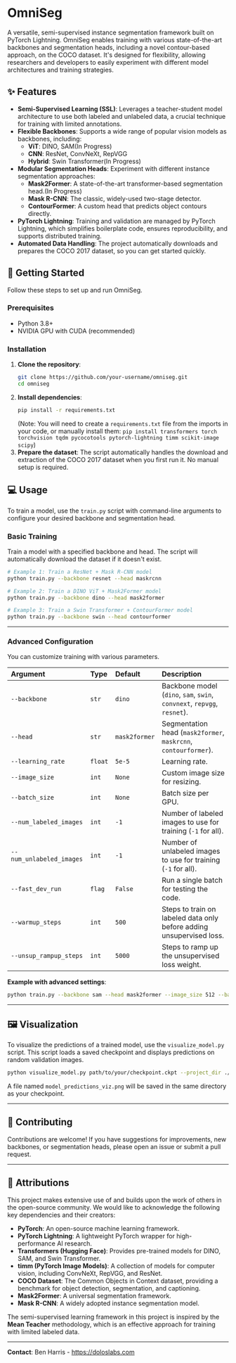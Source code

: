 # OmniSeg

A versatile, semi-supervised instance segmentation framework built on PyTorch Lightning. OmniSeg enables training with various state-of-the-art backbones and segmentation heads, including a novel contour-based approach, on the COCO dataset. It's designed for flexibility, allowing researchers and developers to easily experiment with different model architectures and training strategies.

## ✨ Features

  * **Semi-Supervised Learning (SSL)**: Leverages a teacher-student model architecture to use both labeled and unlabeled data, a crucial technique for training with limited annotations.
  * **Flexible Backbones**: Supports a wide range of popular vision models as backbones, including:
      * **ViT**: DINO, SAM(In Progress)
      * **CNN**: ResNet, ConvNeXt, RepVGG
      * **Hybrid**: Swin Transformer(In Progress)
  * **Modular Segmentation Heads**: Experiment with different instance segmentation approaches:
      * **Mask2Former**: A state-of-the-art transformer-based segmentation head.(In Progress)
      * **Mask R-CNN**: The classic, widely-used two-stage detector.
      * **ContourFormer**: A custom head that predicts object contours directly.
  * **PyTorch Lightning**: Training and validation are managed by PyTorch Lightning, which simplifies boilerplate code, ensures reproducibility, and supports distributed training.
  * **Automated Data Handling**: The project automatically downloads and prepares the COCO 2017 dataset, so you can get started quickly.

## 🚀 Getting Started

Follow these steps to set up and run OmniSeg.

### Prerequisites

  * Python 3.8+
  * NVIDIA GPU with CUDA (recommended)

### Installation

1.  **Clone the repository**:
    ```bash
    git clone https://github.com/your-username/omniseg.git
    cd omniseg
    ```
2.  **Install dependencies**:
    ```bash
    pip install -r requirements.txt
    ```
    (Note: You will need to create a `requirements.txt` file from the imports in your code, or manually install them: `pip install transformers torch torchvision tqdm pycocotools pytorch-lightning timm scikit-image scipy`)
3.  **Prepare the dataset**:
    The script automatically handles the download and extraction of the COCO 2017 dataset when you first run it. No manual setup is required.

## 💻 Usage

To train a model, use the `train.py` script with command-line arguments to configure your desired backbone and segmentation head.

### Basic Training

Train a model with a specified backbone and head. The script will automatically download the dataset if it doesn't exist.

```bash
# Example 1: Train a ResNet + Mask R-CNN model
python train.py --backbone resnet --head maskrcnn

# Example 2: Train a DINO ViT + Mask2Former model
python train.py --backbone dino --head mask2former

# Example 3: Train a Swin Transformer + ContourFormer model
python train.py --backbone swin --head contourformer
```

-----

### Advanced Configuration

You can customize training with various parameters.

| Argument | Type | Default | Description |
| :--- | :--- | :--- | :--- |
| `--backbone` | `str` | `dino` | Backbone model (`dino`, `sam`, `swin`, `convnext`, `repvgg`, `resnet`). |
| `--head` | `str` | `mask2former` | Segmentation head (`mask2former`, `maskrcnn`, `contourformer`). |
| `--learning_rate` | `float` | `5e-5` | Learning rate. |
| `--image_size` | `int` | `None` | Custom image size for resizing. |
| `--batch_size` | `int` | `None` | Batch size per GPU. |
| `--num_labeled_images` | `int` | `-1` | Number of labeled images to use for training (`-1` for all). |
| `--num_unlabeled_images` | `int` | `-1` | Number of unlabeled images to use for training (`-1` for all). |
| `--fast_dev_run` | `flag` | `False` | Run a single batch for testing the code. |
| `--warmup_steps` | `int` | `500` | Steps to train on labeled data only before adding unsupervised loss. |
| `--unsup_rampup_steps`| `int` | `5000`| Steps to ramp up the unsupervised loss weight. |

**Example with advanced settings**:

```bash
python train.py --backbone sam --head mask2former --image_size 512 --batch_size 4 --learning_rate 1e-4
```

-----

## 🖼️ Visualization

To visualize the predictions of a trained model, use the `visualize_model.py` script. This script loads a saved checkpoint and displays predictions on random validation images.

```bash
python visualize_model.py path/to/your/checkpoint.ckpt --project_dir ./SSL_Instance_Segmentation
```

A file named `model_predictions_viz.png` will be saved in the same directory as your checkpoint.

-----

## 🤝 Contributing

Contributions are welcome\! If you have suggestions for improvements, new backbones, or segmentation heads, please open an issue or submit a pull request.

-----

## 📝 Attributions

This project makes extensive use of and builds upon the work of others in the open-source community. We would like to acknowledge the following key dependencies and their creators:

  * **PyTorch**: An open-source machine learning framework.
  * **PyTorch Lightning**: A lightweight PyTorch wrapper for high-performance AI research.
  * **Transformers (Hugging Face)**: Provides pre-trained models for DINO, SAM, and Swin Transformer.
  * **timm (PyTorch Image Models)**: A collection of models for computer vision, including ConvNeXt, RepVGG, and ResNet.
  * **COCO Dataset**: The Common Objects in Context dataset, providing a benchmark for object detection, segmentation, and captioning.
  * **Mask2Former**: A universal segmentation framework.
  * **Mask R-CNN**: A widely adopted instance segmentation model.

The semi-supervised learning framework in this project is inspired by the **Mean Teacher** methodology, which is an effective approach for training with limited labeled data.

-----
**Contact**: Ben Harris - https://doloslabs.com
